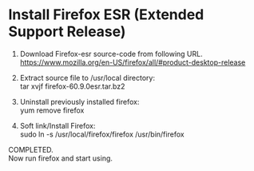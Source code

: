# Install Firefox ESR (Extended Support Release)

1. Download Firefox-esr source-code from following URL.<br/>
https://www.mozilla.org/en-US/firefox/all/#product-desktop-release

2. Extract source file to /usr/local directory:<br/>
tar xvjf firefox-60.9.0esr.tar.bz2

3. Uninstall previously installed firefox:<br/>
yum remove firefox

4. Soft link/Install Firefox:<br/>
sudo ln -s /usr/local/firefox/firefox /usr/bin/firefox

COMPLETED.<br/>
Now run firefox and start using.
